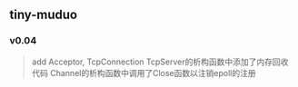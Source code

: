 ## tiny-muduo
### v0.04
> add Acceptor, TcpConnection
> TcpServer的析构函数中添加了内存回收代码
> Channel的析构函数中调用了Close函数以注销epoll的注册
